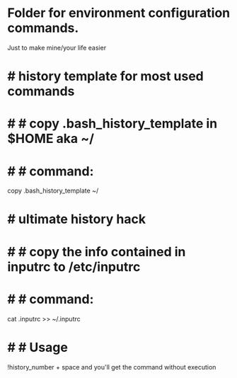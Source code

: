 # Folder for environment configuration commands.
Just to make mine/your life easier

# # history template for most used commands

# # # copy .bash_history_template in $HOME aka ~/
# # # command:
copy .bash_history_template ~/

# # ultimate history hack
# # # copy the info contained in inputrc to /etc/inputrc
# # # command:
cat .inputrc >> ~/.inputrc

# # # Usage
!history_number + space and you'll get the command without execution
